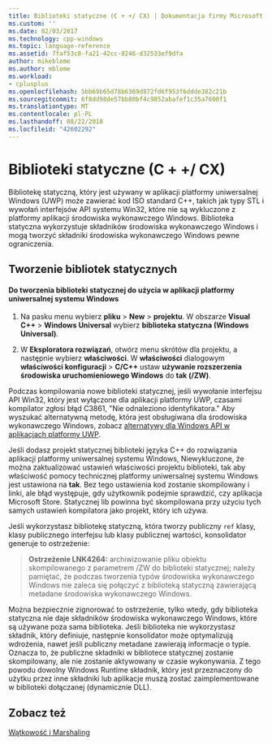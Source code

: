 ```yaml
---
title: Biblioteki statyczne (C + +/ CX) | Dokumentacja firmy Microsoft
ms.custom: ''
ms.date: 02/03/2017
ms.technology: cpp-windows
ms.topic: language-reference
ms.assetid: 7faf53c8-fa21-42cc-8246-d32533ef9dfa
author: mikeblome
ms.author: mblome
ms.workload:
- cplusplus
ms.openlocfilehash: 5bb69b65d78b6369d872fd6f953f6ddde382c21b
ms.sourcegitcommit: 6f8dd98de57bb80bf4c9852abafef1c35a7600f1
ms.translationtype: MT
ms.contentlocale: pl-PL
ms.lasthandoff: 08/22/2018
ms.locfileid: "42602292"
---
```

# <a name="static-libraries-ccx"></a>Biblioteki statyczne (C + +/ CX)
Bibliotekę statyczną, który jest używany w aplikacji platformy uniwersalnej Windows (UWP) może zawierać kod ISO standard C++, takich jak typy STL i wywołań interfejsów API systemu Win32, które nie są wykluczone z platformy aplikacji środowiska wykonawczego Windows. Biblioteka statyczna wykorzystuje składników środowiska wykonawczego Windows i mogą tworzyć składniki środowiska wykonawczego Windows pewne ograniczenia.  
  
## <a name="creating-static-libraries"></a>Tworzenie bibliotek statycznych  
  
#### <a name="to-create-a-static-library-for-use-in-a-uwp-app"></a>Do tworzenia biblioteki statycznej do użycia w aplikacji platformy uniwersalnej systemu Windows  
  
1.  Na pasku menu wybierz **pliku** > **New** > **projektu**. W obszarze **Visual C++** > **Windows Universal** wybierz **biblioteka statyczna (Windows Universal)**.  
  
2.  W **Eksploratora rozwiązań**, otwórz menu skrótów dla projektu, a następnie wybierz **właściwości**. W **właściwości** dialogowym **właściwości konfiguracji** > **C/C++** ustaw **używanie rozszerzenia środowiska uruchomieniowego Windows** do **tak (/ZW)**.  
  
 Podczas kompilowania nowe biblioteki statycznej, jeśli wywołanie interfejsu API Win32, który jest wyłączone dla aplikacji platformy UWP, czasami kompilator zgłosi błąd C3861, "Nie odnaleziono identyfikatora." Aby wyszukać alternatywną metodę, która jest obsługiwana dla środowiska wykonawczego Windows, zobacz [alternatywy dla Windows API w aplikacjach platformy UWP](/uwp/win32-and-com/alternatives-to-windows-apis-uwp).  
  
 Jeśli dodasz projekt statycznej biblioteki języka C++ do rozwiązania aplikacji platformy uniwersalnej systemu Windows, Niewykluczone, że można zaktualizować ustawień właściwości projektu biblioteki, tak aby właściwość pomocy technicznej platformy uniwersalnej systemu Windows jest ustawiona na **tak**. Bez tego ustawienia kod zostanie skompilowany i linki, ale błąd występuje, gdy użytkownik podejmie sprawdzić, czy aplikacja Microsoft Store. Statycznej lib powinna być skompilowana przy użyciu tych samych ustawień kompilatora jako projekt, który ich używa.  
  
 Jeśli wykorzystasz bibliotekę statyczną, która tworzy publiczny `ref` klasy, klasy publicznego interfejsu lub klasy publicznej wartości, konsolidator generuje to ostrzeżenie:  
  
> **Ostrzeżenie LNK4264:** archiwizowanie pliku obiektu skompilowanego z parametrem /ZW do biblioteki statycznej; należy pamiętać, że podczas tworzenia typów środowiska wykonawczego Windows nie zaleca się połączyć z biblioteką statyczną zawierającą metadane środowiska wykonawczego Windows.  
  
 Można bezpiecznie zignorować to ostrzeżenie, tylko wtedy, gdy biblioteka statyczna nie daje składników środowiska wykonawczego Windows, które są używane poza sama biblioteka. Jeśli biblioteka nie wykorzystasz składnik, który definiuje, następnie konsolidator może optymalizują wdrożenia, nawet jeśli publiczny metadane zawierają informacje o typie. Oznacza to, że publiczne składniki w bibliotece statycznej zostanie skompilowany, ale nie zostanie aktywowany w czasie wykonywania. Z tego powodu dowolny Windows Runtime składnik, który jest przeznaczony do użytku przez inne składniki lub aplikacje muszą zostać zaimplementowane w biblioteki dołączanej (dynamicznie DLL).  
  
## <a name="see-also"></a>Zobacz też  
 [Wątkowość i Marshaling](../cppcx/threading-and-marshaling-c-cx.md)